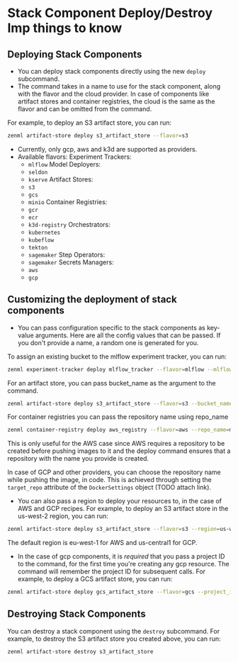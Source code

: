 # Stack Component Deploy/Destroy Imp things to know

## Deploying Stack Components

- You can deploy stack components directly using the new `deploy` subcommand.
- The command takes in a name to use for the stack component, along with the flavor and the cloud provider. In case of components like artifact stores and container registries, the cloud is the same as the flavor and can be omitted from the command.

For example, to deploy an S3 artifact store, you can run:

```bash
zenml artifact-store deploy s3_artifact_store --flavor=s3
```

- Currently, only gcp, aws and k3d are supported as providers.
- Available flavors:
    Experiment Trackers:
    - `mlflow`
    Model Deployers:
    - `seldon`
    - `kserve`
    Artifact Stores:
    - `s3`
    - `gcs`
    - `minio`
    Container Registries:
    - `gcr`
    - `ecr`
    - `k3d-registry`
    Orchestrators:
    - `kubernetes`
    - `kubeflow`
    - `tekton`
    - `sagemaker`
    Step Operators:
    - `sagemaker`
    Secrets Managers:
    - `aws`
    - `gcp`

## Customizing the deployment of stack components

- You can pass configuration specific to the stack components as key-value arguments. Here are all the config values that can be passed. If you don't provide a name, a random one is generated for you.

To assign an existing bucket to the mlflow experiment tracker, you can run:

```bash
zenml experiment-tracker deploy mlflow_tracker --flavor=mlflow --mlflow_bucket=gs://my_bucket
```
For an artifact store, you can pass bucket_name as the argument to the command.

```bash
zenml artifact-store deploy s3_artifact_store --flavor=s3 --bucket_name=my_bucket
```
For container registries you can pass the repository name using repo_name

```bash
zenml container-registry deploy aws_registry --flavor=aws --repo_name=my_repo
```

This is only useful for the AWS case since AWS requires a repository to be created before pushing images to it and the deploy command ensures that a repository with the name you provide is created.

In case of GCP and other providers, you can choose the repository name while pushing the image, in code. This is achieved through setting the `target_repo` attribute of the `DockerSettings` object (TODO attach link).


- You can also pass a region to deploy your resources to, in the case of AWS and GCP recipes. For example, to deploy an S3 artifact store in the us-west-2 region, you can run:

```bash
zenml artifact-store deploy s3_artifact_store --flavor=s3 --region=us-west-2
```

The default region is eu-west-1 for AWS and us-central1 for GCP.

- In the case of gcp components, it is *required* that you pass a project ID to the command, for the first time you're creating any gcp resource. The command will remember the project ID for subsequent calls. For example, to deploy a GCS artifact store, you can run:

```bash
zenml artifact-store deploy gcs_artifact_store --flavor=gcs --project_id=my_project
```

## Destroying Stack Components

You can destroy a stack component using the `destroy` subcommand. For example, to destroy the S3 artifact store you created above, you can run:

```bash
zenml artifact-store destroy s3_artifact_store
```
